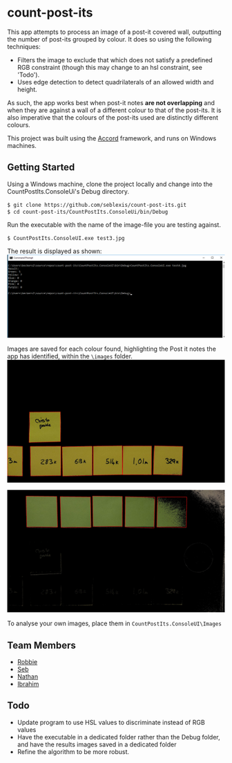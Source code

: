 # count-post-its 

This app attempts to process an image of a post-it covered wall, outputting the number of post-its grouped by colour. 
It does so using the following techniques:
* Filters the image to exclude that which does not satisfy a predefined RGB constraint (though this may change to an hsl constraint, see 'Todo').
* Uses edge detection to detect quadrilaterals of an allowed width and height.

As such, the app works best when post-it notes **are not overlapping** and when they are against a wall of a different colour to that of the post-its.
It is also imperative that the colours of the post-its used are distinctly different colours. 

This project was built using the [Accord](http://accord-framework.net/) framework, and runs on Windows machines.

## Getting Started

Using a Windows machine, clone the project locally and change into the CountPostIts.ConsoleUi's Debug directory.
```
$ git clone https://github.com/seblexis/count-post-its.git
$ cd count-post-its/CountPostIts.ConsoleUi/bin/Debug
```

Run the executable with the name of the image-file you are testing against.
```
$ CountPostIts.ConsoleUI.exe test3.jpg
```
The result is displayed as shown:
![CounterResults](./readme/counter_results.png)

Images are saved for each colour found, highlighting the Post it notes the app has identified, within the ```\images``` folder.
![drawnResultsYellow](./readme/result_Yellow.jpg)

![drawnResultsGreen](./readme/result_Green.jpg)  

To analyse your own images, place them in ```CountPostIts.ConsoleUI\Images```  

## Team Members
* [Robbie](https://github.com/racldn)
* [Seb](https://github.com/seblexis)
* [Nathan](https://github.com/NathanQuayle)
* [Ibrahim](https://github.com/ibrahimLexis)

## Todo
* Update program to use HSL values to discriminate instead of RGB values
* Have the executable in a dedicated folder rather than the Debug folder, and have the results images saved in a dedicated folder
* Refine the algorithm to be more robust.


